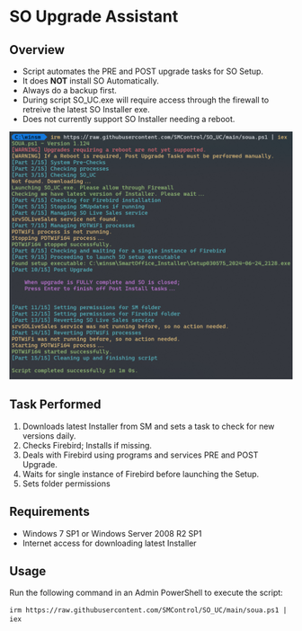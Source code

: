 # SO Upgrade Assistant

## Overview

- Script automates the PRE and POST upgrade tasks for SO Setup.
- It does **NOT** install SO Automatically.
- Always do a backup first.
- During script SO_UC.exe will require access through the firewall to retreive the latest SO Installer exe.
- Does not currently support SO Installer needing a reboot.

![](https://github.com/SMControl/SO_UC/blob/main/2024-06-24_21-29.png)


## Task Performed
1. Downloads latest Installer from SM and sets a task to check for new versions daily.
3. Checks Firebird; Installs if missing.
4. Deals with Firebird using programs and services PRE and POST Upgrade.
5. Waits for single instance of Firebird before launching the Setup.
6. Sets folder permissions

## Requirements

- Windows 7 SP1 or Windows Server 2008 R2 SP1
- Internet access for downloading latest Installer

## Usage

Run the following command in an Admin PowerShell to execute the script:
```
irm https://raw.githubusercontent.com/SMControl/SO_UC/main/soua.ps1 | iex
```

